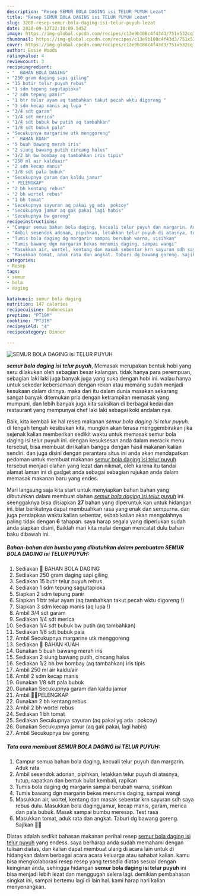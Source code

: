 ```yaml
---
description: "Resep SEMUR BOLA DAGING isi TELUR PUYUH Lezat"
title: "Resep SEMUR BOLA DAGING isi TELUR PUYUH Lezat"
slug: 3208-resep-semur-bola-daging-isi-telur-puyuh-lezat
date: 2020-09-12T22:10:09.545Z
image: https://img-global.cpcdn.com/recipes/c13e9b108c4f43d3/751x532cq70/semur-bola-daging-isi-telur-puyuh-foto-resep-utama.jpg
thumbnail: https://img-global.cpcdn.com/recipes/c13e9b108c4f43d3/751x532cq70/semur-bola-daging-isi-telur-puyuh-foto-resep-utama.jpg
cover: https://img-global.cpcdn.com/recipes/c13e9b108c4f43d3/751x532cq70/semur-bola-daging-isi-telur-puyuh-foto-resep-utama.jpg
author: Essie Woods
ratingvalue: 4
reviewcount: 3
recipeingredient:
- "  BAHAN BOLA DAGING"
- "250 gram daging sapi giling"
- "15 butir telur puyuh rebus"
- "1 sdm tepung sagutapioka"
- "2 sdm tepung panir"
- "1 btr telur ayam aq tambahkan takut pecah wktu digoreng "
- "3 sdm kecap manis aq lupa "
- "3/4 sdt garam"
- "1/4 sdt merica"
- "1/4 sdt bubuk bw putih aq tambahkan"
- "1/8 sdt bubuk pala"
- "Secukupnya margarine utk menggoreng"
- "  BAHAN KUAH"
- "5 buah bawang merah iris"
- "2 siung bawang putih cincang halus"
- "1/2 bh bw bombay aq tambahkan iris tipis"
- "250 ml air kalduair"
- "2 sdm kecap manis"
- "1/8 sdt pala bubuk"
- "Secukupnya garam dan kaldu jamur"
- " PELENGKAP"
- "2 bh kentang rebus"
- "2 bh wortel rebus"
- "1 bh tomat"
- "Secukupnya sayuran aq pakai yg ada  pokcoy"
- "Secukupnya jamur aq gak pakai lagi habis"
- "Secukupnya bw goreng"
recipeinstructions:
- "Campur semua bahan bola daging, kecuali telur puyuh dan margarin. Aduk rata"
- "Ambil sesendok adonan, pipihkan, letakkan telur puyuh di atasnya, tutup, rapatkan dan bentuk bulat kembali, rapikan"
- "Tumis bola daging dg margarin sampai berubah warna, sisihkan"
- "Tumis bawang dgn margarin bekas menumis daging, sampai wangi"
- "Masukkan air, wortel, kentang dan masak sebentar krn sayuran sdh saya rebus dulu. Masukkan bola daging,jamur, kecap manis, garam, merica dan pala bubuk. Masak sampai bumbu meresap. Test rasa"
- "Masukkan tomat, aduk rata dan angkat. Taburi dg bawang goreng. Sajikan 👍🏻"
categories:
- Resep
tags:
- semur
- bola
- daging

katakunci: semur bola daging 
nutrition: 147 calories
recipecuisine: Indonesian
preptime: "PT19M"
cooktime: "PT31M"
recipeyield: "4"
recipecategory: Dinner

---
```



![SEMUR BOLA DAGING isi TELUR PUYUH](https://img-global.cpcdn.com/recipes/c13e9b108c4f43d3/751x532cq70/semur-bola-daging-isi-telur-puyuh-foto-resep-utama.jpg)

<b><i>semur bola daging isi telur puyuh</i></b>, Memasak merupakan bentuk hobi yang seru dilakukan oleh sebagian besar kalangan. tidak hanya para perempuan, sebagian laki laki juga banyak juga yang suka dengan hobi ini. walau hanya untuk sekedar kebersamaan dengan rekan atau memang sudah menjadi kesukaan dalam dirinya. maka dari itu dalam dunia masakan sekarang sangat banyak ditemukan pria dengan ketrampilan memasak yang mumpuni, dan lebih banyak juga kita saksikan di berbagai kedai dan restaurant yang mempunyai chef laki laki sebagai koki andalan nya.

Baik, kita kembali ke hal resep makanan <i>semur bola daging isi telur puyuh</i>. di tengah tengah kesibukan kita, mungkin akan terasa menggembirakan jika sejenak kalian memberikan sedikit waktu untuk memasak semur bola daging isi telur puyuh ini. dengan kesuksesan anda dalam meracik menu tersebut, bisa membuat diri kalian bangga dengan hasil makanan kalian sendiri. dan juga disini dengan perantara situs ini anda akan mendapatkan pedoman untuk membuat makanan <u>semur bola daging isi telur puyuh</u> tersebut menjadi olahan yang lezat dan nikmat, oleh karena itu tandai alamat laman ini di gadget anda sebagai sebagian rujukan anda dalam memasak makanan baru yang endes.




Mari langsung saja kita start untuk menyiapkan bahan bahan yang dibutuhkan dalam membuat olahan <u><i>semur bola daging isi telur puyuh</i></u> ini. seenggaknya bisa disiapkan <b>27</b> bahan yang diperuntuk kan untuk hidangan ini. biar berikutnya dapat membuahkan rasa yang enak dan sempurna. dan juga persiapkan waktu kalian sebentar, sebab kalian akan mengolahnya paling tidak dengan <b>6</b> tahapan. saya harap segala yang diperlukan sudah anda siapkan disini, Baiklah mari kita mulai dengan mencatat dulu bahan baku dibawah ini.

<!--inarticleads1-->

##### Bahan-bahan dan bumbu yang dibutuhkan dalam pembuatan SEMUR BOLA DAGING isi TELUR PUYUH:

1. Sediakan  🥩 BAHAN BOLA DAGING
1. Sediakan 250 gram daging sapi giling
1. Sediakan 15 butir telur puyuh rebus
1. Sediakan 1 sdm tepung sagu/tapioka
1. Siapkan 2 sdm tepung panir
1. Siapkan 1 btr telur ayam (aq tambahkan takut pecah wktu digoreng !)
1. Siapkan 3 sdm kecap manis (aq lupa !)
1. Ambil 3/4 sdt garam
1. Sediakan 1/4 sdt merica
1. Sediakan 1/4 sdt bubuk bw putih (aq tambahkan)
1. Sediakan 1/8 sdt bubuk pala
1. Ambil Secukupnya margarine utk menggoreng
1. Sediakan  🍵 BAHAN KUAH
1. Gunakan 5 buah bawang merah iris
1. Sediakan 2 siung bawang putih, cincang halus
1. Sediakan 1/2 bh bw bombay (aq tambahkan) iris tipis
1. Ambil 250 ml air kaldu/air
1. Ambil 2 sdm kecap manis
1. Gunakan 1/8 sdt pala bubuk
1. Gunakan Secukupnya garam dan kaldu jamur
1. Ambil  🥔🥕PELENGKAP
1. Gunakan 2 bh kentang rebus
1. Ambil 2 bh wortel rebus
1. Sediakan 1 bh tomat
1. Sediakan Secukupnya sayuran (aq pakai yg ada : pokcoy)
1. Gunakan Secukupnya jamur (aq gak pakai, lagi habis)
1. Ambil Secukupnya bw goreng




<!--inarticleads2-->

##### Tata cara membuat SEMUR BOLA DAGING isi TELUR PUYUH:

1. Campur semua bahan bola daging, kecuali telur puyuh dan margarin. Aduk rata
1. Ambil sesendok adonan, pipihkan, letakkan telur puyuh di atasnya, tutup, rapatkan dan bentuk bulat kembali, rapikan
1. Tumis bola daging dg margarin sampai berubah warna, sisihkan
1. Tumis bawang dgn margarin bekas menumis daging, sampai wangi
1. Masukkan air, wortel, kentang dan masak sebentar krn sayuran sdh saya rebus dulu. Masukkan bola daging,jamur, kecap manis, garam, merica dan pala bubuk. Masak sampai bumbu meresap. Test rasa
1. Masukkan tomat, aduk rata dan angkat. Taburi dg bawang goreng. Sajikan 👍🏻




Diatas adalah sedikit bahasan makanan perihal resep <u>semur bola daging isi telur puyuh</u> yang endess. saya berharap anda sudah memahami dengan tulisan diatas, dan kalian dapat membuat ulang di acara lain untuk di hidangkan dalam berbagai acara acara keluarga atau sahabat kalian. kamu bisa mengkolaborasi resep resep yang tersedia diatas sesuai dengan keinginan anda, sehingga hidangan <b>semur bola daging isi telur puyuh</b> ini bisa menjadi lebih lezat dan menggugah selera lagi. demikian pembahasan singkat ini, sampai bertemu lagi di lain hal. kami harap hari kalian menyenangkan.
